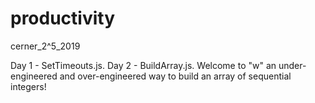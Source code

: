 # productivity
cerner_2^5_2019

Day 1 - SetTimeouts.js.
Day 2 - BuildArray.js.  Welcome to "w" an under-engineered and over-engineered way to build an array of sequential integers!
